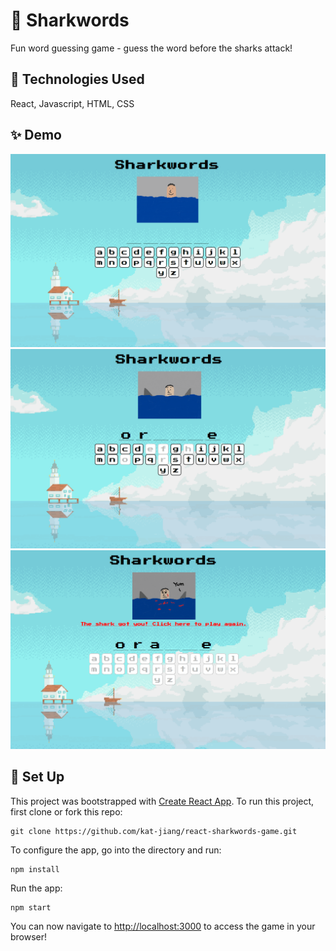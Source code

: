 # 🦈 Sharkwords
Fun word guessing game - guess the word before the sharks attack!

## 🤖 Technologies Used
React, Javascript, HTML, CSS

## ✨ Demo

![Homepage](public/images/sharkwords_demo.png)
![Homepage](public/images/sharkwords_demo_1.png)
![Homepage](public/images/sharkwords_demo_2.png)

## 📖 Set Up
This project was bootstrapped with [Create React App](https://github.com/facebook/create-react-app).
To run this project, first clone or fork this repo:
```
git clone https://github.com/kat-jiang/react-sharkwords-game.git
```
To configure the app, go into the directory and run:
```
npm install
```
Run the app:
```
npm start
```
You can now navigate to [http://localhost:3000](http://localhost:3000) to access the game in your browser!
